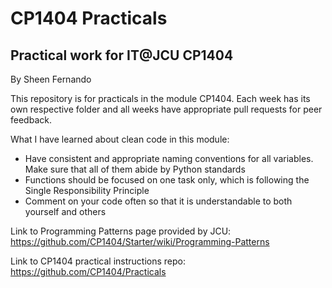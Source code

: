 # CP1404 Practicals

## Practical work for IT@JCU CP1404
By Sheen Fernando

This repository is for practicals in the module CP1404. Each week has its own respective folder and all weeks have appropriate pull requests for peer feedback.

What I have learned about clean code in this module:
- Have consistent and appropriate naming conventions for all variables. Make sure that all of them abide by Python standards
- Functions should be focused on one task only, which is following the Single Responsibility Principle
- Comment on your code often so that it is understandable to both yourself and others

Link to Programming Patterns page provided by JCU: https://github.com/CP1404/Starter/wiki/Programming-Patterns

Link to CP1404 practical instructions repo: https://github.com/CP1404/Practicals